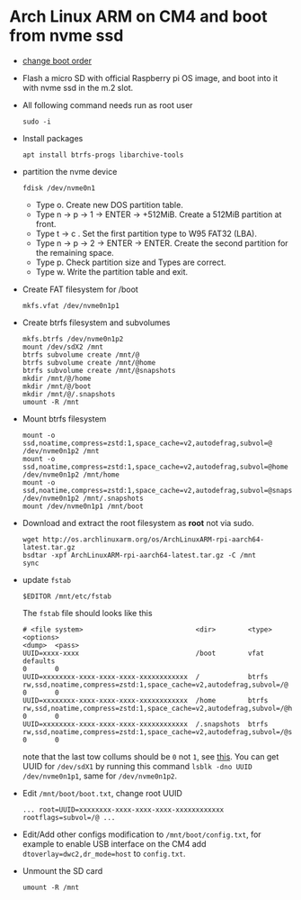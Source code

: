 # Arch Linux ARM on CM4 and boot from nvme ssd

- [change boot order](https://github.com/Bai-Chiang/Raspberry_Pi_tinkering_notes/blob/main/CM4_NVME_boot.md)


- Flash a micro SD with official Raspberry pi OS image, and boot into it with nvme ssd in the m.2 slot.

- All following command needs run as root user
  ```
  sudo -i
  ```

- Install packages
  ```
  apt install btrfs-progs libarchive-tools
  ```

- partition the nvme device
  ```
  fdisk /dev/nvme0n1
  ````

  - Type o. Create new DOS partition table.
  - Type n -> p -> 1 -> ENTER -> +512MiB. Create a 512MiB partition at front.
  - Type t -> c . Set the first partition type to W95 FAT32 (LBA).
  - Type n -> p -> 2 -> ENTER -> ENTER. Create the second partition for the remaining space.
  - Type p. Check partition size and Types are correct.
  - Type w. Write the partition table and exit.

- Create FAT filesystem for /boot
  ```
  mkfs.vfat /dev/nvme0n1p1
  ```
- Create btrfs filesystem and subvolumes
  ```
  mkfs.btrfs /dev/nvme0n1p2
  mount /dev/sdX2 /mnt
  btrfs subvolume create /mnt/@
  btrfs subvolume create /mnt/@home
  btrfs subvolume create /mnt/@snapshots
  mkdir /mnt/@/home
  mkdir /mnt/@/boot
  mkdir /mnt/@/.snapshots
  umount -R /mnt
  ```

- Mount btrfs filesystem
  ```
  mount -o ssd,noatime,compress=zstd:1,space_cache=v2,autodefrag,subvol=@ /dev/nvme0n1p2 /mnt
  mount -o ssd,noatime,compress=zstd:1,space_cache=v2,autodefrag,subvol=@home /dev/nvme0n1p2 /mnt/home
  mount -o ssd,noatime,compress=zstd:1,space_cache=v2,autodefrag,subvol=@snapshots /dev/nvme0n1p2 /mnt/.snapshots
  mount /dev/nvme0n1p1 /mnt/boot
  ```
- Download and extract the root filesystem as **root** not via sudo.
  ```
  wget http://os.archlinuxarm.org/os/ArchLinuxARM-rpi-aarch64-latest.tar.gz
  bsdtar -xpf ArchLinuxARM-rpi-aarch64-latest.tar.gz -C /mnt
  sync
  ```

- update `fstab`
  ```
  $EDITOR /mnt/etc/fstab
  ```
  The `fstab` file should looks like this
  ```
  # <file system>                            <dir>        <type>  <options>                                                                     <dump>  <pass>
  UUID=xxxx-xxxx                             /boot        vfat    defaults                                                                      0       0
  UUID=xxxxxxxx-xxxx-xxxx-xxxx-xxxxxxxxxxxx  /            btrfs   rw,ssd,noatime,compress=zstd:1,space_cache=v2,autodefrag,subvol=/@            0       0
  UUID=xxxxxxxx-xxxx-xxxx-xxxx-xxxxxxxxxxxx  /home        btrfs   rw,ssd,noatime,compress=zstd:1,space_cache=v2,autodefrag,subvol=/@home        0       0
  UUID=xxxxxxxx-xxxx-xxxx-xxxx-xxxxxxxxxxxx  /.snapshots  btrfs   rw,ssd,noatime,compress=zstd:1,space_cache=v2,autodefrag,subvol=/@snapshots   0       0
  ```

  note that the last tow collums should be `0` not `1`, see [this](https://wiki.archlinux.org/title/Fstab#Usage).
  You can get UUID for `/dev/sdX1` by running this command `lsblk -dno UUID /dev/nvme0n1p1`, same for `/dev/nvme0n1p2`.

- Edit `/mnt/boot/boot.txt`, change root UUID 
  ```
  ... root=UUID=xxxxxxxx-xxxx-xxxx-xxxx-xxxxxxxxxxxx rootflags=subvol=/@ ...
  ```
- Edit/Add other configs modification to `/mnt/boot/config.txt`, for example to enable USB interface on the CM4 add 
  `dtoverlay=dwc2,dr_mode=host` to `config.txt`.
  
- Unmount the SD card
  ```
  umount -R /mnt
  ```

